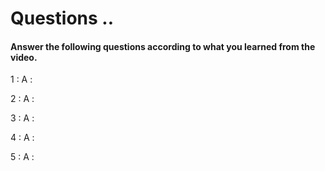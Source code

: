 # Questions ..

#### Answer the following questions according to what you learned from the video.

1 :
A :

2 :
A :

3 :
A :

4 :
A :

5 :
A :
